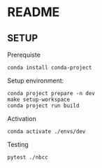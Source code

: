 # README



## SETUP

Prerequiste

```
conda install conda-project
```

Setup environment:

```
conda project prepare -n dev
make setup-workspace
conda project run build
```

Activation

```
conda activate ./envs/dev
```

Testing

```
pytest ./nbcc
```

